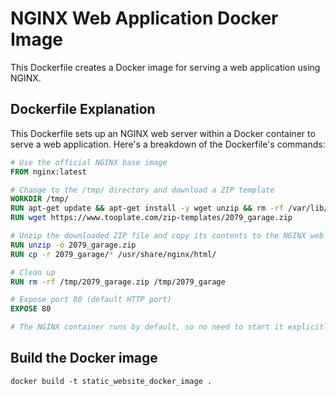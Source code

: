 # NGINX Web Application Docker Image

This Dockerfile creates a Docker image for serving a web application using NGINX.

## Dockerfile Explanation

This Dockerfile sets up an NGINX web server within a Docker container to serve a web application. Here's a breakdown of the Dockerfile's commands:

```dockerfile
# Use the official NGINX base image
FROM nginx:latest

# Change to the /tmp/ directory and download a ZIP template
WORKDIR /tmp/
RUN apt-get update && apt-get install -y wget unzip && rm -rf /var/lib/apt/lists/*
RUN wget https://www.tooplate.com/zip-templates/2079_garage.zip

# Unzip the downloaded ZIP file and copy its contents to the NGINX web root
RUN unzip -o 2079_garage.zip
RUN cp -r 2079_garage/* /usr/share/nginx/html/

# Clean up
RUN rm -rf /tmp/2079_garage.zip /tmp/2079_garage

# Expose port 80 (default HTTP port)
EXPOSE 80

# The NGINX container runs by default, so no need to start it explicitly.


```


## Build the Docker image
```
docker build -t static_website_docker_image .
```